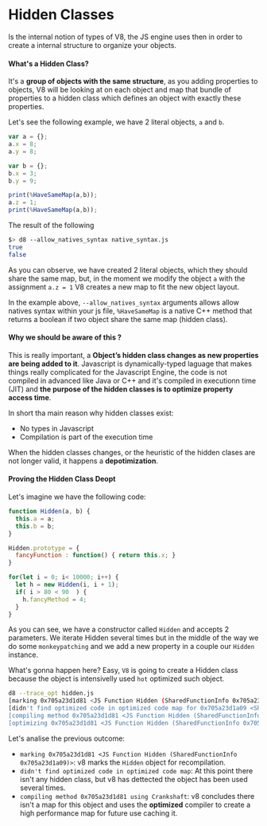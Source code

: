 # Hidden Classes

Is the internal notion of types of V8, the JS engine uses then in order to create a internal structure to organize your objects.

#### What's a Hidden Class?

It's a **group of objects with the same structure**, as you adding properties to objects, V8 will be looking at on each object and map that bundle of properties to a hidden class which defines an object with exactly these properties.

Let's see the following example, we have 2 literal objects, `a` and `b`. 

`````javascript
var a = {};
a.x = 8;
a.y = 8;

var b = {};
b.x = 3;
b.y = 9;

print(%HaveSameMap(a,b));
a.z = 1;
print(%HaveSameMap(a,b));
`````
The result of the following 
````bash
$> d8 --allow_natives_syntax native_syntax.js 
true
false
````
As you can observe, we have created 2 literal objects, which they should share the same map, but, in the moment we modify the object `a` with the assignment `a.z = 1` V8 creates a new map to fit the new object layout.

In the example above, `--allow_natives_syntax` arguments allows allow natives syntax within your js file, `%HaveSameMap` is a native C++ method that returns a boolean if two object share the same map (hidden class).

#### Why we should be aware of this ?

This is really important, a **Object’s hidden class changes as new properties are being added to it**. Javascript is dynamically-typed laguage that makes things really complicated for the Javascript Engine, the code is not compiled in advanced like Java or C++ and it's compiled in executionn time (JIT) and **the purpose of the hidden classes is to optimize property access time**.

In short tha main reason why hidden classes exist:

- No types in Javascript
- Compilation is part of the execution time

When the hidden classes changes, or the heuristic of the hidden clases are not longer valid, it happens a **depotimization**.

#### Proving the Hidden Class Deopt

Let's imagine we have the following code:

````javascript
function Hidden(a, b) {
  this.a = a;
  this.b = b;
}

Hidden.prototype = {
  fancyFunction : function() { return this.x; }
}

for(let i = 0; i< 10000; i++) {
  let h = new Hidden(i, i + 1);
  if( i > 80 < 90  ) {
    h.fancyMethod = 4;
  }
} 
````
As you can see, we have a constructor called `Hidden` and accepts 2 parameters. We iterate Hidden several times but in the middle of the way we do some `monkeypatching` and we add a new property in a couple our `Hidden` instance.

What's gonna happen here? Easy, `V8` is going to create a Hidden class because the object is intensivelly used `hot` optimized such object. 

````bash
d8 --trace_opt hidden.js  
[marking 0x705a23d1d81 <JS Function Hidden (SharedFunctionInfo 0x705a23d1a09)> for recompilation, reason: small function, ICs with typeinfo: 2/2 (100%), generic ICs: 0/2 (0%)]
[didn't find optimized code in optimized code map for 0x705a23d1a09 <SharedFunctionInfo Hidden>]
[compiling method 0x705a23d1d81 <JS Function Hidden (SharedFunctionInfo 0x705a23d1a09)> using Crankshaft]
[optimizing 0x705a23d1d81 <JS Function Hidden (SharedFunctionInfo 0x705a23d1a09)> - took 0.045, 0.073, 0.053 ms]
````
Let's analise the previous outcome:

* `marking 0x705a23d1d81 <JS Function Hidden (SharedFunctionInfo 0x705a23d1a09)>`: v8 marks the `Hidden` object  for recompilation. 
* `didn't find optimized code in optimized code map`: At this point there isn't any hidden class, but v8 has dettected the object has been used several times.
* `compiling method 0x705a23d1d81 using Crankshaft`: v8 concludes there isn't a map for this object and uses the **optimized** compiler to create a high performance map for future use caching it.






